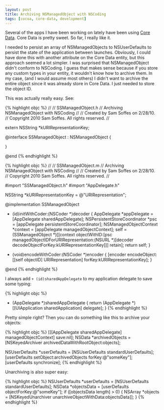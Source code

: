 ```yaml
---
layout: post
title: Archiving NSManagedObject with NSCoding
tags: [cocoa, core-data, development]
---
```


Several of the apps I have been working on lately have been using [Core Data](http://developer.apple.com/mac/library/documentation/Cocoa/Conceptual/CoreData/cdProgrammingGuide.html). Core Data is pretty sweet. So far, I really like it.

I needed to persist an array of NSManagedObjects to NSUserDefaults to persist the state of the application between launches. Obviously, I could have done this with another attribute on the Core Data entity, but this approach seemed a lot simpler. I was surprised that NSManagedObject didn't conform to NSCoding. I guess that makes sense because if you store any custom types in your entity, it wouldn't know how to archive them. In my case, (and I would assume most others) I didn't want to archive the entire object since it was already store in Core Data. I just needed to store the object ID.

This was actually really easy. See:

{% highlight objc %}
//
//  SSManagedObject.h
//  Archiving NSManagedObject with NSCoding
//
//  Created by Sam Soffes on 2/28/10.
//  Copyright 2010 Sam Soffes. All rights reserved.
//

extern NSString *kURIRepresentationKey;

@interface SSManagedObject : NSManagedObject <NSCoding> {

}

@end
{% endhighlight %}

{% highlight objc %}
//
//  SSManagedObject.m
//  Archiving NSManagedObject with NSCoding
//
//  Created by Sam Soffes on 2/28/10.
//  Copyright 2010 Sam Soffes. All rights reserved.
//

#import "SSManagedObject.h"
#import "AppDelegate.h"

NSString *kURIRepresentationKey = @"URIRepresentation";

@implementation SSManagedObject

- (id)initWithCoder:(NSCoder *)decoder {
    AppDelegate *appDelegate = [AppDelegate sharedAppDelegate];
    NSPersistentStoreCoordinator *psc = [appDelegate persistentStoreCoordinator];
    NSManagedObjectContext *context = [appDelegate managedObjectContext];
    self = (SSManagedObject *)[[context objectWithID:[psc managedObjectIDForURIRepresentation:(NSURL *)[decoder decodeObjectForKey:kURIRepresentationKey]]] retain];
    return self;
}


- (void)encodeWithCoder:(NSCoder *)encoder {
    [encoder encodeObject:[[self objectID] URIRepresentation] forKey:kURIRepresentationKey];
}

@end
{% endhighlight %}


I always add `+ (id)sharedAppDelegate` to my application delegate to save some typing:

{% highlight objc %}
+ (AppDelegate *)sharedAppDelegate {
    return (AppDelegate *)[[UIApplication sharedApplication] delegate];
}
{% endhighlight %}

Pretty simple right? Then you can do something like this to archive your objects:

{% highlight objc %}
[[[AppDelegate sharedAppDelegate] managedObjectContext] save:nil];
NSData *archivedObjects = [NSKeyedArchiver archivedDataWithRootObject:objects];

NSUserDefaults *userDefaults = [NSUserDefaults standardUserDefaults];
[userDefaults setObject:archivedObjects forKey:@"someKey"];
[userDefaults synchronize];
{% endhighlight %}

Unarchiving is also super easy:

{% highlight objc %}
NSUserDefaults *userDefaults = [NSUserDefaults standardUserDefaults];
NSData *objectsData = [userDefaults objectForKey:@"someKey"];
if ([objectsData length] > 0) {
    NSArray *objects = [NSKeyedUnarchiver unarchiveObjectWithData:objectsData]];
}
{% endhighlight %}
